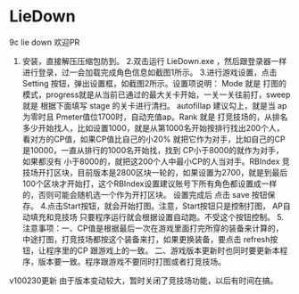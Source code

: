 # LieDown
9c lie down 欢迎PR
1. 安装，直接解压压缩包防到。
2.双击运行 LieDown.exe ，然后跟登录器一样进行登录，过一会加载完成角色信息如截图1所示。
3.进行游戏设置，点击Setting 按钮，弹出设置框，如截图2所示。设置项说明： Mode 就是 打图的模式，progress就是从当前已通过的最大关卡开始，一关一关往前打，sweep 就是 根据下面填写 stage 的关卡进行清扫。 autofillap 建议勾上，就是当 ap 为零时且 Pmeter值位1700时，自动充值ap。Rank 就是 打竞技场的，从排名多少开始找人，比如设置1000，就是从第1000名开始按排行找出200个人， 看对方的CP值，如果CP值比自己的小20% 就把它作为对手，比如自己的CP是10000，一直从排行的1000名开始找，找到 CP小于8000的就作为对手，如果都没有 小于8000的，就把这200个人中最小CP的人当对手。RBIndex 竞技场开打区块，目前版本是2800区块一轮的，如果设置为2700，就是到最后100个区块才开始打，这个RBIndex设置建议账号下所有角色都设置成一样的，否则可能会随机选一个作为开打区块。 设置完成后 点击 save 按钮保存。
4.点击Start按钮，就会开始打图。注意，Start按钮只是控制打图， AP自动填充和竞技场 只要程序运行就会根据设置自动跑。不受这个按钮控制。
5.注意事项：一、CP值是根据最后一次在游戏里面打完所穿的装备来计算的，中途打图，打竞技场都按这个装备来打，如果更换装备，要点击 refresh按钮，让程序里的CP 跟游戏上的一致。 二、游戏版本更新时也同时要更新本程序，版本要一致。程序跟游戏不要同时打图或者打竞技场。

v100230更新
由于版本变动较大，暂时关闭了竞技场功能，以后有时间在搞。
